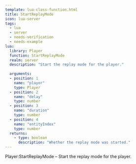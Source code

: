 ```yaml
---
template: lua-class-function.html
title: StartReplayMode
icon: lua-server
tags:
  - lua
  - server
  - needs-verification
  - needs-example
lua:
  library: Player
  function: StartReplayMode
  realm: server
  description: "Start the replay mode for the player."
  
  arguments:
  - position: 1
    name: "player"
    type: Player
  - position: 2
    name: "delay"
    type: number
  - position: 3
    name: "duration"
    type: number
  - position: 4
    name: "entityIndex"
    type: number
  returns:
    - type: boolean
      description: "Whether the replay mode was started."
---
```


<div class="lua__search__keywords">
Player:StartReplayMode &#x2013; Start the replay mode for the player.
</div>
